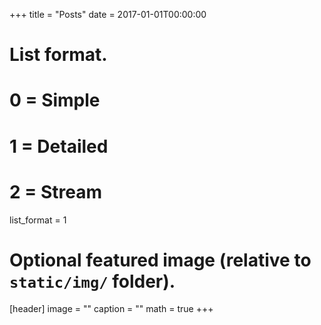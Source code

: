+++
title = "Posts"
date = 2017-01-01T00:00:00

# List format.
#   0 = Simple
#   1 = Detailed
#   2 = Stream
list_format = 1

# Optional featured image (relative to `static/img/` folder).
[header]
image = ""
caption = ""
math = true
+++
